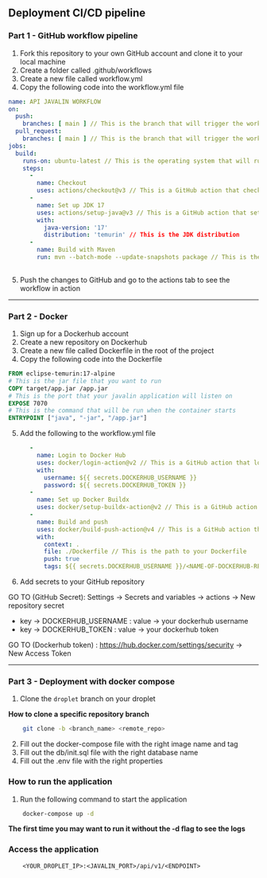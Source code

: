 ## Deployment CI/CD pipeline


### Part 1 - GitHub workflow pipeline

1. Fork this repository to your own GitHub account and clone it to your local machine
2. Create a folder called .github/workflows
3. Create a new file called workflow.yml
4. Copy the following code into the workflow.yml file

```yaml
name: API JAVALIN WORKFLOW
on:
  push:
    branches: [ main ] // This is the branch that will trigger the workflow on a push
  pull_request:
    branches: [ main ] // This is the branch that will trigger the workflow on a pull request
jobs:
  build:
    runs-on: ubuntu-latest // This is the operating system that will run the workflow
    steps:
      -
        name: Checkout
        uses: actions/checkout@v3 // This is a GitHub action that checks out your repository
      -
        name: Set up JDK 17
        uses: actions/setup-java@v3 // This is a GitHub action that sets up the JDK
        with:
          java-version: '17'
          distribution: 'temurin' // This is the JDK distribution
      -
        name: Build with Maven 
        run: mvn --batch-mode --update-snapshots package // This is the command to build the project
        
```

5. Push the changes to GitHub and go to the actions tab to see the workflow in action

***

### Part 2 - Docker

1. Sign up for a Dockerhub account
2. Create a new repository on Dockerhub
3. Create a new file called Dockerfile in the root of the project
4. Copy the following code into the Dockerfile

```dockerfile
FROM eclipse-temurin:17-alpine
# This is the jar file that you want to run
COPY target/app.jar /app.jar
# This is the port that your javalin application will listen on
EXPOSE 7070
# This is the command that will be run when the container starts
ENTRYPOINT ["java", "-jar", "/app.jar"]
```

5.  Add the following to the workflow.yml file

```yaml
      -
        name: Login to Docker Hub
        uses: docker/login-action@v2 // This is a GitHub action that logs you into Dockerhub
        with:
          username: ${{ secrets.DOCKERHUB_USERNAME }} 
          password: ${{ secrets.DOCKERHUB_TOKEN }}
      -
        name: Set up Docker Buildx
        uses: docker/setup-buildx-action@v2 // This is a GitHub action that sets up Docker Buildx
      -
        name: Build and push
        uses: docker/build-push-action@v4 // This is a GitHub action that builds and pushes your Docker image
        with:
          context: .
          file: ./Dockerfile // This is the path to your Dockerfile
          push: true 
          tags: ${{ secrets.DOCKERHUB_USERNAME }}/<NAME-OF-DOCKERHUB-REPOSITORY>:<DOCKER-TAG> // This is the name of your Dockerhub repository and the tag you want to give your image
```

6. Add secrets to your GitHub repository

GO TO (GitHub Secret): Settings -> Secrets and variables -> actions -> New repository secret

- key -> DOCKERHUB_USERNAME : value -> your dockerhub username
- key -> DOCKERHUB_TOKEN : value -> your dockerhub token

GO TO (Dockerhub token) : https://hub.docker.com/settings/security -> New Access Token

***

### Part 3 - Deployment with docker compose

1. Clone the ```droplet``` branch on your droplet

**How to clone a specific repository branch**

```bash
    git clone -b <branch_name> <remote_repo>
```

2. Fill out the docker-compose file with the right image name and tag
3. Fill out the db/init.sql file with the right database name
4. Fill out the .env file with the right properties


### How to run the application

1. Run the following command to start the application

```bash
    docker-compose up -d
```

**The first time you may want to run it without the -d flag to see the logs**


### Access the application

```
    <YOUR_DROPLET_IP>:<JAVALIN_PORT>/api/v1/<ENDPOINT>
```







